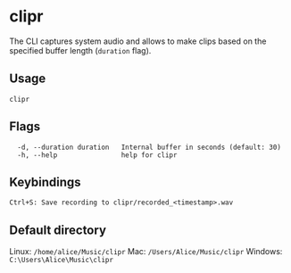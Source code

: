 # clipr

The CLI captures system audio and allows to make clips based on the 
specified buffer length (`duration` flag).

## Usage

```
clipr
```

## Flags

```
  -d, --duration duration   Internal buffer in seconds (default: 30)
  -h, --help                help for clipr
```


## Keybindings

```
Ctrl+S: Save recording to clipr/recorded_<timestamp>.wav
```

## Default directory

Linux: `/home/alice/Music/clipr`
Mac: `/Users/Alice/Music/clipr`
Windows: `C:\Users\Alice\Music\clipr`
